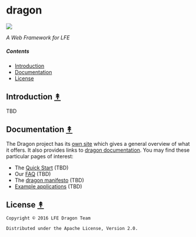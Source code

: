 # dragon

[![][dragon-logo]][dragon-logo-large]

[dragon-logo]: priv/images/dragon-logo-2-x250.png
[dragon-logo-large]: priv/images/dragon-logo-2-x1000.png

*A Web Framework for LFE*


##### Contents

* [Introduction](#introduction-)
* [Documentation](#documentation-)
* [License](#license-)

## Introduction [&#x219F;](#contents)

TBD


## Documentation [&#x219F;](#contents)

The Dragon project has its [own site](http://dragon.lfe.io/) which
gives a general overview of what it offers. It also provides links to
[dragon documentation](). You may find these particular pages of interest:

* The [Quick Start]() (TBD)
* Our [FAQ]() (TBD)
* The [dragon manifesto]() (TBD)
* [Example applications]() (TBD)


## License [&#x219F;](#contents)

```
Copyright © 2016 LFE Dragon Team

Distributed under the Apache License, Version 2.0.
```
